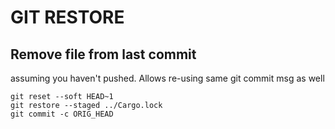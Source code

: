 # GIT RESTORE

## Remove file from last commit

assuming you haven't pushed. Allows re-using same git commit msg as well

```console
git reset --soft HEAD~1
git restore --staged ../Cargo.lock
git commit -c ORIG_HEAD
```
